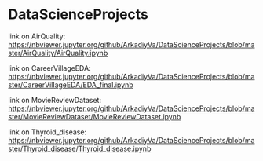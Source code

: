 # DataScienceProjects
link on AirQuality: https://nbviewer.jupyter.org/github/ArkadiyVa/DataScienceProjects/blob/master/AirQuality/AirQuality.ipynb

link on CareerVillageEDA: https://nbviewer.jupyter.org/github/ArkadiyVa/DataScienceProjects/blob/master/CareerVillageEDA/EDA_final.ipynb

link on MovieReviewDataset: https://nbviewer.jupyter.org/github/ArkadiyVa/DataScienceProjects/blob/master/MovieReviewDataset/MovieReviewDataset.ipynb

link on Thyroid_disease: https://nbviewer.jupyter.org/github/ArkadiyVa/DataScienceProjects/blob/master/Thyroid_disease/Thyroid_disease.ipynb
